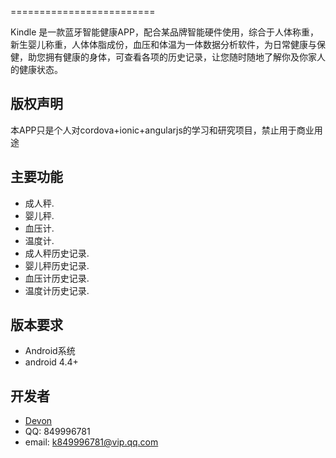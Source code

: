 

=========================

Kindle 是一款蓝牙智能健康APP，配合某品牌智能硬件使用，综合于人体称重，新生婴儿称重，人体体脂成份，血压和体温为一体数据分析软件，为日常健康与保健，助您拥有健康的身体，可查看各项的历史记录，让您随时随地了解你及你家人的健康状态。

版权声明
------------
本APP只是个人对cordova+ionic+angularjs的学习和研究项目，禁止用于商业用途

主要功能
------------
* 成人秤.
* 婴儿秤.
* 血压计.
* 温度计.
* 成人秤历史记录.
* 婴儿秤历史记录.
* 血压计历史记录.
* 温度计历史记录.


版本要求
------------

* Android系统
* android 4.4+


开发者
----------
- [Devon](https://github.com/kongdewen1994)
- QQ: 849996781
- email: k849996781@vip.qq.com
